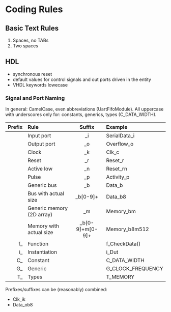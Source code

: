 # Coding Rules

## Basic Text Rules

1. Spaces, no TABs
1. Two spaces

## HDL

* synchronous reset
* default values for control signals and out ports driven in the entity
* VHDL keywords lowecase

### Signal and Port Naming

In general: CamelCase, even abbreviations (UartFifoModule).
All uppercase with underscores only for: constants, generics, types (C_DATA_WIDTH).

| Prefix | Rule | Suffix | Example |
|--:|:--|:--:|:--|
| | Input port | \_i | SerialData_i |
| | Output port | \_o | Overflow_o |
| | Clock | \_k | Clk_c |
| | Reset | \_r | Reset_r |
| | Active low | \_n | Reset_rn |
| | Pulse | \_p | Activity_p |
| | Generic bus | \_b | Data_b |
| | Bus with actual size | \_b\[0-9\]+ | Data_b8 |
| | Generic memory (2D array) | \_m | Memory_bm |
| | Memory with actual size | \_b\[0-9\]+m\[0-9\]+ | Memory_b8m512 |
| f\_ | Function | | f_CheckData() |
| i\_ | Instantiation | | i_Dut |
| C\_ | Constant | | C_DATA_WIDTH |
| G\_ | Generic | | G_CLOCK_FREQUENCY |
| T\_ | Types | | T_MEMORY |

Prefixes/suffixes can be (reasonably) combined:
* Clk_ik
* Data_ob8
